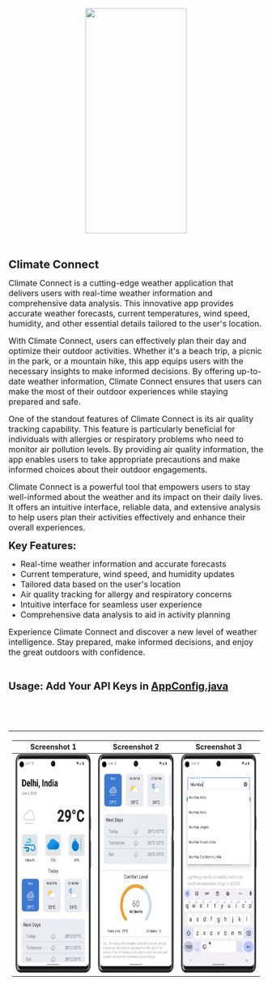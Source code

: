 <p style="text-align:center"><img alt="" src="https://github.com/rishabhraj1572/ClimateConnect/blob/main/Screenshots/4.gif?raw=true" style="height:444px; width:200px" /></p>

<p>&nbsp;</p>

<p><span style="font-size:22px"><strong>Climate Connect</strong></span></p>

<p><span style="font-size:16px">Climate Connect is a cutting-edge weather application that delivers users with real-time weather information and comprehensive data analysis. This innovative app provides accurate weather forecasts, current temperatures, wind speed, humidity, and other essential details tailored to the user&#39;s location.</span></p>

<p><span style="font-size:16px">With Climate Connect, users can effectively plan their day and optimize their outdoor activities. Whether it&#39;s a beach trip, a picnic in the park, or a mountain hike, this app equips users with the necessary insights to make informed decisions. By offering up-to-date weather information, Climate Connect ensures that users can make the most of their outdoor experiences while staying prepared and safe.</span></p>

<p><span style="font-size:16px">One of the standout features of Climate Connect is its air quality tracking capability. This feature is particularly beneficial for individuals with allergies or respiratory problems who need to monitor air pollution levels. By providing air quality information, the app enables users to take appropriate precautions and make informed choices about their outdoor engagements.</span></p>

<p><span style="font-size:16px">Climate Connect is a powerful tool that empowers users to stay well-informed about the weather and its impact on their daily lives. It offers an intuitive interface, reliable data, and extensive analysis to help users plan their activities effectively and enhance their overall experiences.</span></p>

<p><span style="font-size:20px"><strong>Key Features:</strong></span></p>

<ul>
	<li><span style="font-size:16px">Real-time weather information and accurate forecasts</span></li>
	<li><span style="font-size:16px">Current temperature, wind speed, and humidity updates</span></li>
	<li><span style="font-size:16px">Tailored data based on the user&#39;s location</span></li>
	<li><span style="font-size:16px">Air quality tracking for allergy and respiratory concerns</span></li>
	<li><span style="font-size:16px">Intuitive interface for seamless user experience</span></li>
	<li><span style="font-size:16px">Comprehensive data analysis to aid in activity planning</span></li>
</ul>

<p><span style="font-size:16px">Experience Climate Connect and discover a new level of weather intelligence. Stay prepared, make informed decisions, and enjoy the great outdoors with confidence.</span></p>

<p>&nbsp;</p>

<p><span style="font-size:20px"><strong>Usage: Add Your API Keys in <a href="https://github.com/rishabhraj1572/ClimateConnect/blob/master/app/src/main/java/com/rrgroup/climateconnect/AppConfig.java">AppConfig.java</a></strong></span></p>

<p>&nbsp;</p>

<p style="text-align:center">&nbsp;</p>

<table>
	<thead>
		<tr>
			<th>
			<table>
				<thead>
					<tr>
						<th>Screenshot 1</th>
						<th>Screenshot 2</th>
						<th>Screenshot 3</th>
					</tr>
				</thead>
				<tbody>
					<tr>
						<td><img alt="" src="https://raw.githubusercontent.com/rishabhraj1572/ClimateConnect/master/Screenshots/1.png" style="height:431px; width:200px" /></td>
						<td><img alt="" src="https://raw.githubusercontent.com/rishabhraj1572/ClimateConnect/master/Screenshots/2.png" style="height:431px; width:200px" /></td>
						<td><img alt="" src="https://raw.githubusercontent.com/rishabhraj1572/ClimateConnect/master/Screenshots/3.png" style="height:431px; width:200px" /></td>
					</tr>
				</tbody>
			</table>
			</th>
		</tr>
	</thead>
</table>

<p>&nbsp;</p>
